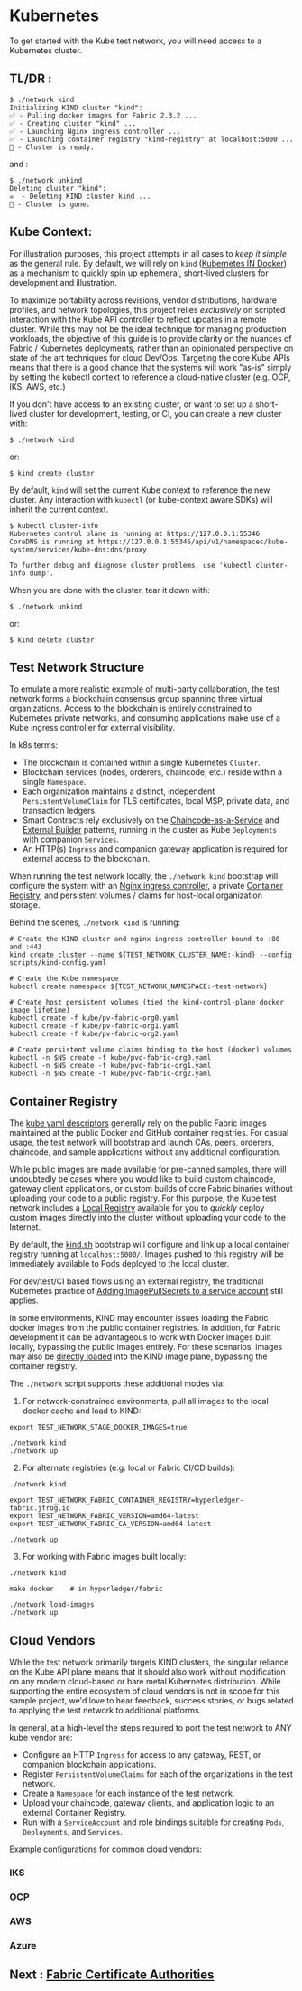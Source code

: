 # Kubernetes 

To get started with the Kube test network, you will need access to a Kubernetes cluster.

## TL/DR : 

```shell
$ ./network kind 
Initializing KIND cluster "kind":
✅ - Pulling docker images for Fabric 2.3.2 ...
✅ - Creating cluster "kind" ...
✅ - Launching Nginx ingress controller ...
✅ - Launching container registry "kind-registry" at localhost:5000 ...
🏁 - Cluster is ready.
```

and :
```shell
$ ./network unkind 
Deleting cluster "kind":
☠️  - Deleting KIND cluster kind ...
🏁 - Cluster is gone.
```


## Kube Context: 

For illustration purposes, this project attempts in all cases to _keep it simple_ as the
general rule.  By default, we will rely on `kind` ([Kubernetes IN Docker](https://kind.sigs.k8s.io))
as a mechanism to quickly spin up ephemeral, short-lived clusters for development and 
illustration.

To maximize portability across revisions, vendor distributions, hardware profiles, and 
network topologies, this project relies _exclusively_ on scripted interaction with the 
Kube API controller to reflect updates in a remote cluster.  While this may not be the 
ideal technique for managing production workloads, the objective of this guide is to provide 
clarity on the nuances of Fabric / Kubernetes deployments, rather than an opinionated 
perspective on state of the art techniques for cloud Dev/Ops.  Targeting 
the core Kube APIs means that there is a good chance that the systems will work "as-is" 
simply by setting the kubectl context to reference a cloud-native cluster (e.g. OCP, IKS, 
AWS, etc.)

If you don't have access to an existing cluster, or want to set up a short-lived cluster 
for development, testing, or CI, you can create a new cluster with:

```shell
$ ./network kind
```
or: 
```shell
$ kind create cluster 
```

By default, `kind` will set the current Kube context to reference the new cluster.  Any 
interaction with `kubectl` (or kube-context aware SDKs) will inherit the current context. 

```shell
$ kubectl cluster-info
Kubernetes control plane is running at https://127.0.0.1:55346
CoreDNS is running at https://127.0.0.1:55346/api/v1/namespaces/kube-system/services/kube-dns:dns/proxy

To further debug and diagnose cluster problems, use 'kubectl cluster-info dump'.
```

When you are done with the cluster, tear it down with:
```shell
$ ./network unkind 
```
or: 
```shell
$ kind delete cluster 
```

## Test Network Structure

To emulate a more realistic example of multi-party collaboration, the test network 
forms a blockchain consensus group spanning three virtual organizations.  Access to the 
blockchain is entirely constrained to Kubernetes private networks, and consuming applications 
make use of a Kube ingress controller for external visibility.

In k8s terms: 

- The blockchain is contained within a single Kubernetes `Cluster`. 
- Blockchain services (nodes, orderers, chaincode, etc.) reside within a single `Namespace`.
- Each organization maintains a distinct, independent `PersistentVolumeClaim` for TLS certificates,
  local MSP, private data, and transaction ledgers.
- Smart Contracts rely exclusively on the [Chaincode-as-a-Service](link) and [External Builder](link)
  patterns, running in the cluster as Kube `Deployments` with companion `Services`. 
- An HTTP(s) `Ingress` and companion gateway application is required for external access to the blockchain. 

When running the test network locally, the `./network kind` bootstrap will configure the system with 
an [Nginx ingress controller](link), a private [Container Registry](link), and persistent volumes / claims for 
host-local organization storage. 

Behind the scenes, `./network kind` is running: 

```shell
# Create the KIND cluster and nginx ingress controller bound to :80 and :443 
kind create cluster --name ${TEST_NETWORK_CLUSTER_NAME:-kind} --config scripts/kind-config.yaml

# Create the Kube namespace 
kubectl create namespace ${TEST_NETWORK_NAMESPACE:-test-network}

# Create host persistent volumes (tied the kind-control-plane docker image lifetime)
kubectl create -f kube/pv-fabric-org0.yaml
kubectl create -f kube/pv-fabric-org1.yaml
kubectl create -f kube/pv-fabric-org2.yaml

# Create persistent volume claims binding to the host (docker) volumes 
kubectl -n $NS create -f kube/pvc-fabric-org0.yaml 
kubectl -n $NS create -f kube/pvc-fabric-org1.yaml 
kubectl -n $NS create -f kube/pvc-fabric-org2.yaml 
```

## Container Registry

The [kube yaml descriptors](../kube) generally rely on the public Fabric images maintained at the public 
Docker and GitHub container registries.  For casual usage, the test network will bootstrap and launch CAs, 
peers, orderers, chaincode, and sample applications without any additional configuration.

While public images are made available for pre-canned samples, there will undoubtedly be cases 
where you would like to build custom chaincode, gateway client applications, or custom builds of core 
Fabric binaries without uploading your code to a public registry.  For this purpose, the Kube test 
network includes a [Local Registry](https://kind.sigs.k8s.io/docs/user/local-registry/) available for 
you to _quickly_ deploy custom images directly into the cluster without uploading your code to the 
Internet.

By default, the [kind.sh](../scripts/kind.sh) bootstrap will configure and link up a local container 
registry running at `localhost:5000/`.  Images pushed to this registry will be immediately available 
to Pods deployed to the local cluster.  

For dev/test/CI based flows using an external registry, the traditional Kubernetes practice of 
[Adding ImagePullSecrets to a service account](https://kubernetes.io/docs/tasks/configure-pod-container/configure-service-account/#add-imagepullsecrets-to-a-service-account) 
still applies.

In some environments, KIND may encounter issues loading the Fabric docker images from the public container 
registries.  In addition, for Fabric development it can be advantageous to work with Docker images built 
locally, bypassing the public images entirely.  For these scenarios, images may also be [directly loaded](https://kind.sigs.k8s.io/docs/user/quick-start/#loading-an-image-into-your-cluster)
into the KIND image plane, bypassing the container registry.

The `./network` script supports these additional modes via: 

1.  For network-constrained environments, pull all images to the local docker cache and load to KIND: 
```shell
export TEST_NETWORK_STAGE_DOCKER_IMAGES=true 

./network kind 
./network up  
```

2.  For alternate registries (e.g. local or Fabric CI/CD builds): 
```shell
./network kind 

export TEST_NETWORK_FABRIC_CONTAINER_REGISTRY=hyperledger-fabric.jfrog.io
export TEST_NETWORK_FABRIC_VERSION=amd64-latest 
export TEST_NETWORK_FABRIC_CA_VERSION=amd64-latest

./network up  
```

3.  For working with Fabric images built locally: 
```shell
./network kind 

make docker    # in hyperledger/fabric 

./network load-images 
./network up 
```

## Cloud Vendors 

While the test network primarily targets KIND clusters, the singular reliance on the Kube API plane 
means that it should also work without modification on any modern cloud-based or bare metal 
Kubernetes distribution.  While supporting the entire ecosystem of cloud vendors is not in scope 
for this sample project, we'd love to hear feedback, success stories, or bugs related to applying the 
test network to additional platforms.

In general, at a high-level the steps required to port the test network to ANY kube vendor are: 

- Configure an HTTP `Ingress` for access to any gateway, REST, or companion blockchain applications.
- Register `PersistentVolumeClaims` for each of the organizations in the test network. 
- Create a `Namespace` for each instance of the test network.
- Upload your chaincode, gateway clients, and application logic to an external Container Registry. 
- Run with a `ServiceAccount` and role bindings suitable for creating `Pods`, `Deployments`, and `Services`. 

Example configurations for common cloud vendors: 

### IKS 
### OCP 
### AWS 
### Azure 

## Next : [Fabric Certificate Authorities](CA.md)

